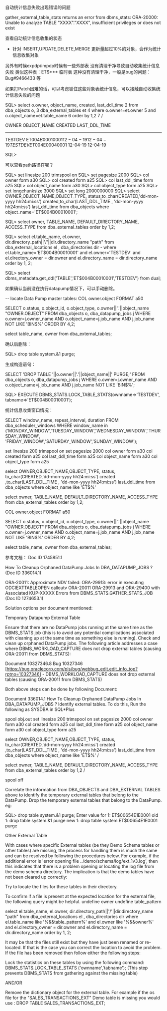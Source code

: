 

自动统计信息失败出现错误的问题

gather_external_table_stats returns an error from dbms_stats:
ORA-20000: Unable to analyze TABLE "XXXX"."XXXX", insufficient privileges or does not exist

查看自动统计信息收集的状态
- 针对 INSERT,UPDATE,DELETE,MERGE 更新量超过10%的对象，会作为统计信息收集对象

另外有时候expdp/impdp时候有一些外部表 没有清理干净导致自动收集统计信息失败
类似这种表：ET$*** 临时表
这种没有清理干净，一般是bug的问题： Bug#9466433 等

如果打Patch困难的话，可以考虑锁住这些对象表统计信息，可以接触自动收集统计信息失败的问题

SQL> select o.owner, object_name, created, last_ddl_time
2 from dba_objects o,
3 dba_external_tables et
4 where o.owner=et.owner
5 and o.object_name=et.table_name
6 order by 1,2
7 /

OWNER OBJECT_NAME CREATED LAST_DDL_TIME
------------------------------ ------------------------------ ------------------------- -------------------------
TESTDEV ET$004B00010001 12-04-19 12-04-19
TESTDEV ET$004E00040001 12-04-19 12-04-19

SQL>

可以查看path路径在哪？

SQL> set linesize 200 trimspool on
SQL> set pagesize 2000
SQL> col owner form a30
SQL> col created form a25
SQL> col last_ddl_time form a25
SQL> col object_name form a30
SQL> col object_type form a25
SQL> set longchunksize 3000
SQL> set long 2000000000
SQL> select OWNER,OBJECT_NAME,OBJECT_TYPE, status,to_char(CREATED,'dd-mon-yyyy hh24:mi:ss') created,to_char(LAST_DDL_TIME , 'dd-mon-yyyy hh24:mi:ss') last_ddl_time from dba_objects where object_name='ET$004B00010001';

SQL> select owner, TABLE_NAME, DEFAULT_DIRECTORY_NAME, ACCESS_TYPE from dba_external_tables order by 1,2;

SQL> select el.table_name, el.owner, dir.directory_path||'/'||dir.directory_name "path" from dba_external_locations el , dba_directories dir -
where el.table_name='ET$004B00010001' and el.owner='TESTDEV' and el.directory_owner = dir.owner and el.directory_name = dir.directory_name order by 1, 2;

SQL> select dbms_metadata.get_ddl('TABLE','ET$004B00010001','TESTDEV') from dual;


如果确认当前没在执行datapump情况下，可以手动删除。

-- locate Data Pump master tables:
COL owner.object FORMAT a50

SELECT o.status, o.object_id, o.object_type, 
       o.owner||'.'||object_name "OWNER.OBJECT"
  FROM dba_objects o, dba_datapump_jobs j
 WHERE o.owner=j.owner_name AND o.object_name=j.job_name
   AND j.job_name NOT LIKE 'BIN$%' ORDER BY 4,2;

select table_name, owner from dba_external_tables;

确认后删除：

SQL> drop table system.&1 purge;

生成构造语句：

SELECT 'DROP TABLE '||o.owner||'.'||object_name||' PURGE;'
FROM dba_objects o, dba_datapump_jobs j
WHERE o.owner=j.owner_name AND o.object_name=j.job_name
AND j.job_name NOT LIKE 'BIN$%';


SQL> EXECUTE DBMS_STATS.LOCK_TABLE_STATS(ownname=>'TESTDEV', tabname=>'ET$004B00010001');

统计信息收集窗口情况：

SELECT window_name, repeat_interval, duration
FROM dba_scheduler_windows
WHERE window_name in ('MONDAY_WINDOW','TUESDAY_WINDOW','WEDNESDAY_WINDOW','THURSDAY_WINDOW',
'FRIDAY_WINDOW','SATURDAY_WINDOW','SUNDAY_WINDOW');




set linesize 200 trimspool on
set pagesize 2000
col owner form a30
col created form a25
col last_ddl_time form a25
col object_name form a30
col object_type form a25

select OWNER,OBJECT_NAME,OBJECT_TYPE, status,
to_char(CREATED,'dd-mon-yyyy hh24:mi:ss') created ,to_char(LAST_DDL_TIME , 'dd-mon-yyyy hh24:mi:ss') last_ddl_time
from dba_objects
where object_name like 'ET$%'

select owner, TABLE_NAME, DEFAULT_DIRECTORY_NAME, ACCESS_TYPE
from dba_external_tables
order by 1,2;


COL owner.object FORMAT a50

SELECT o.status, o.object_id, o.object_type,
o.owner||'.'||object_name "OWNER.OBJECT"
FROM dba_objects o, dba_datapump_jobs j
WHERE o.owner=j.owner_name AND o.object_name=j.job_name
AND j.job_name NOT LIKE 'BIN$%' ORDER BY 4,2;


select table_name, owner from dba_external_tables;






参考文档：
Doc ID 1745851.1

How To Cleanup Orphaned DataPump Jobs In DBA_DATAPUMP_JOBS ? (Doc ID 336014.1)

ORA-20011: Approximate NDV failed: ORA-29913: error in executing ODCIEXTTABLEOPEN calloutv
ORA-20011 ORA-29913 and ORA-29400 with Associated KUP-XXXXX Errors from DBMS_STATS.GATHER_STATS_JOB (Doc ID 1274653.1)



Solution options per document mentioned:

Temporary Datapump External Table

Ensure that there are no DataPump jobs running at the same time as the DBMS_STATS job (this is to avoid any potential complications associated with cleaning up at the same time as something else is running).
Check and clean up orphaned DataPump jobs. The following article addresses a case where DBMS_WORKLOAD_CAPTURE does not drop external tables (causing ORA-20011 from DBMS_STATS):

Document 10327346.8 Bug 10327346 [https://bug.oraclecorp.com/pls/bug/webbug_edit.edit_info_top?rptno=10327346] - DBMS_WORKLOAD_CAPTURE does not drop external tables (causing ORA-20011 from DBMS_STATS)

Both above steps can be done by following Document:

Document 336014.1 How To Cleanup Orphaned DataPump Jobs In DBA_DATAPUMP_JOBS ?
Identify external tables. To do this, Run the following as SYSDBA in SQL*Plus


spool obj.out
set linesize 200 trimspool on
set pagesize 2000
col owner form a30
col created form a25
col last_ddl_time form a25
col object_name form a30
col object_type form a25

select OWNER,OBJECT_NAME,OBJECT_TYPE, status,
to_char(CREATED,'dd-mon-yyyy hh24:mi:ss') created
,to_char(LAST_DDL_TIME , 'dd-mon-yyyy hh24:mi:ss') last_ddl_time
from dba_objects
where object_name like 'ET$%'
/

select owner, TABLE_NAME, DEFAULT_DIRECTORY_NAME, ACCESS_TYPE
from dba_external_tables
order by 1,2
/

spool off


Correlate the information from DBA_OBJECTS and DBA_EXTERNAL TABLES above to identify the temporary external tables that belong to the DataPump.
Drop the temporary external tables that belong to the DataPump. eg:

SQL> drop table system.&1 purge;
Enter value for 1: ET$00654E1E0001
old 1: drop table system.&1 purge
new 1: drop table system.ET$00654E1E0001 purge

Other External Table

With cases where specific External tables (be they Demo Schema tables or other tables) are missing, the process for handling them is much the same and can be resolved by following the procedures below. For example, if the additional error is 'error opening file ../demo/schema/log/ext_1v3.log', then this indicates that there is a problem opening or locating the log file from the demo schema directory. The implication is that the demo tables have not been cleared up correctly:

Try to locate the files for these tables in their directory.

To confirm if a file is present at the expected location for the external file, the following query might be helpful.
undefine owner
undefine table_pattern

select el.table_name, el.owner, dir.directory_path||'/'||dir.directory_name "path"
from dba_external_locations el
, dba_directories dir
where el.table_name like '%&&table_pattern%'
and el.owner like '%&&owner%'
and el.directory_owner = dir.owner
and el.directory_name = dir.directory_name
order by 1, 2;

It may be that the files still exist but they have just been renamed or re-located. If that is the case you can correct the location to avoid the problem. If the file has been removed then follow either the following steps:

Lock the statistics on these tables by using the following command:
DBMS_STATS.LOCK_TABLE_STATS ('ownname','tabname');
(This step prevents DBMS_STATS from gathering against the missing table)

AND/OR

Remove the dictionary object for the external table. For example if the os file for the "SALES_TRANSACTIONS_EXT" Demo table is missing you would use :
DROP TABLE SALES_TRANSACTIONS_EXT;


